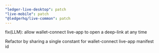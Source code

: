 ```yaml
---
"ledger-live-desktop": patch
"live-mobile": patch
"@ledgerhq/live-common": patch
---
```


fix(LLM): allow wallet-connect live-app to open a deep-link at any time

Refactor by sharing a single constant for wallet-connect live-app manifest id
